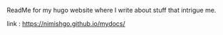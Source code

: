 ReadMe for my hugo website where I write about stuff that 
intrigue me.

link : https://nimishgo.github.io/mydocs/